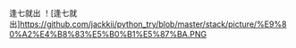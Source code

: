 逢七就出
！[逢七就出]https://github.com/jackkii/python_try/blob/master/stack/picture/%E9%80%A2%E4%B8%83%E5%B0%B1%E5%87%BA.PNG
